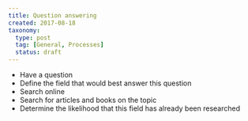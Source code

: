 ```yaml
---
title: Question answering
created: 2017-08-18
taxonomy:
  type: post
  tag: [General, Processes]
  status: draft
---
```


* Have a question
* Define the field that would best answer this question
* Search online
* Search for articles and books on the topic
* Determine the likelihood that this field has already been researched
